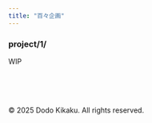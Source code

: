 ```yaml
---
title: "百々企画"
---
```


### project/1/

WIP

<footer style="margin-top: 80px;">
  <p>&copy; 2025 Dodo Kikaku. All rights reserved.</p>
</footer>
